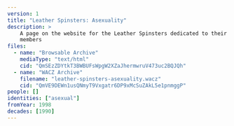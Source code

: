 ```yaml
---
version: 1
title: "Leather Spinsters: Asexuality"
description: >
    A page on the website for the Leather Spinsters dedicated to their asexual
    members
files:
  - name: "Browsable Archive"
    mediaType: "text/html"
    cid: "QmSEzZDYtkT3BWBUFsWpgW2XZaJhermwruV473uc2BQJQh"
  - name: "WACZ Archive"
    filename: "leather-spinsters-asexuality.wacz"
    cid: "QmVE9DEWn1usQNmyT9Vxgatr6DP9xMcSuZAkL5e1pnmggP"
people: []
identities: ["asexual"]
fromYear: 1998
decades: [1990]
---
```

